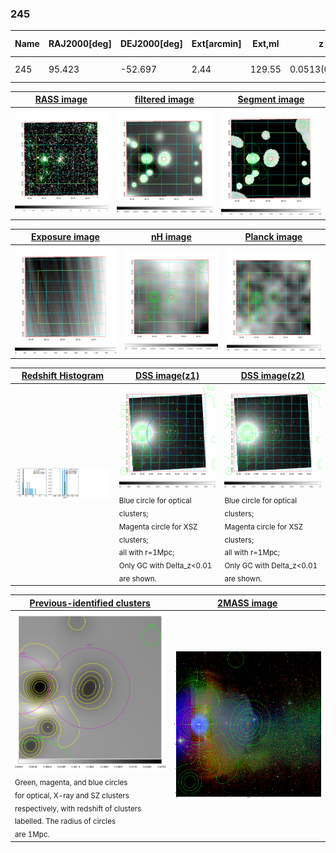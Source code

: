 <div STYLE="page-break-after: always;"></div>

### 245

|Name|RAJ2000[deg]|DEJ2000[deg] |Ext[arcmin]| Ext,ml | z | z_src| C|GC(XSZ,Delta_z<0.01)| GC(OPT,Delta_z<0.01)|GC| R_sig[arcmin] | R500[arcmin] | R500[Mpc]| CRsig[c/s] | CR500[c/s] |L500[1E44 erg/s]|F500[1E-12 erg/s/cm^2]| M500[1E14 Msun]|Tx[keV]|Cnt_sig|Beta|Rc[arcmin]|Comment|Alias|
|---|---|---|---|---|---|------|---|--------|---------|----------|---|---|---|---|---|---|---|---|---|---|---|---|---|---|
|245| 95.423| -52.697| 2.44| 129.55| 0.0513(0.005)| z1, z_xsz| B| MCXC| N| MCXC, N| 11.238| 11.577| 0.696| 0.211(0.025)| 0.212(0.025)| 0.226(0.014)| 3.630(0.232)| 1.00(0.03)| 2.18(0.04)| 210.4| 0.931(-0.083+0.050)| 5.067(-0.527+0.376)| -| k289|

|[RASS image](../image/245/245_img.pdf)|[filtered image](../image/245/245_fil.pdf)|[Segment image](../image/245/245_seg.pdf)|
|-------------------|--------------------|-------------------|
| <img src="../image/245/245_img.png" width="300">  | <img src="../image/245/245_fil.png" width="300">   | <img src="../image/245/245_seg.png" width="300">  |

|[Exposure image](../image/245/245_mex.pdf)| [nH image](../image/245/245_nh.pdf)| [Planck image](../image/245/245_p.pdf)|
|-------------------|--------------------|-------------------|
|<img src="../image/245/245_mex.png" width="300">   | <img src="../image/245/245_nh.png" width="300">    | <img src="../image/245/245_p.png" width="300"> |

|[Redshift Histogram](../image/245/245_zg.pdf) | [DSS image(z1)](../image/245/245_dss_z1.pdf)      |  [DSS image(z2)](../image/245/245_dss_z2.pdf)    |
|-------------------|--------------------|-------------------|
|<img src="../image/245/245_zg.png" width="300"> |<img src="../image/245/245_dss_z1.png" width="300"> <sub><br>Blue circle for optical clusters; <br>Magenta circle for XSZ clusters; <br>all with r=1Mpc; <br>Only GC with Delta_z<0.01 are shown. </sub>| <img src="../image/245/245_dss_z2.png" width="300"><sub><br>Blue circle for optical clusters; <br>Magenta circle for XSZ clusters; <br>all with r=1Mpc; <br>Only GC with Delta_z<0.01 are shown. </sub> |

|[Previous-identified clusters](../image/245/245_gc.pdf) | [2MASS image](../image/245/245_2mass.pdf)      |
|-------------------|-------------------|
|<img src=../image/245/245_gc.png width="300"> <br><sub>Green, magenta, and blue circles <br>for optical, X-ray and SZ clusters <br>respectively, with redshift of clusters <br>labelled. The radius of circles <br>are 1Mpc.</sub>|<img src="../image/245/245_2mass.png" width="300">  |





